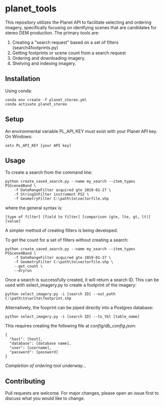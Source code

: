 # planet_tools

This repository utilizes the Planet API to facilitate selecting and ordering 
imagery, specifically focusing on identfying scenes that are candidates for 
stereo DEM production. The primary tools are:
1. Creating a "search request" based on a set of filters (search4footprints.py)
2. Getting footprints or scene count from a search request
3. Ordering and downloading imagery.
4. Shelving and indexing imagery.

## Installation

Using conda:
```
conda env create -f planet_stereo.yml
conda activate planet_stereo
```
## Setup
An environmental variable PL_API_KEY must exist with your Planet API key.  
On Windows:
```
setx PL_API_KEY [your API key]
```


## Usage
To create a search from the command line:  
```
python create_saved_search.py --name my_search --item_types PSScene4Band \
    -f DateRangeFilter acquired gte 2019-01-27 \
    -f StringInFilter instrument PS2 \
    -f GeometryFilter C:\path\to\vectorfile.shp
```

where the general syntax is:
```
[type of filter] [field to filter] [comparison (gte, lte, gt, lt)] [value]
```
A simpler method of creating filters is being developed.  

To get the count for a set of filters without creating a search:
```
python create_saved_search.py --name my_search --item_types PSScene4Band \
    -f DateRangeFilter acquired gte 2019-01-27 \ 
    -f GeometryFilter C:\path\to\vectorfile.shp \
    --get_count \
    --dryrun
```
Once a search is successfully created, it will return a search ID. This can be used with 
select_imagery.py to create a footprint of the imagery:
```
python select_imagery.py -i [search ID] --out_path C:\path\to\write\footprint.shp
```
Alternatively, the fooprint can be piped directly into a Postgres database:
```
python select_imagery.py -i [search ID] --to_tbl [table_name]
```
This requires creating the following file at *config/db_config.json*:
```
{
  "host": [host],
  "database": [database name], 
  "user": [username],
  "password": [password]
}
```
*Completion of ordering tool underway...*

## Contributing
Pull requests are welcome. For major changes, please open an issue first to discuss what 
you would like to change.
